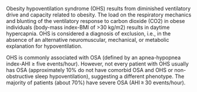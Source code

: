Obesity hypoventilation syndrome (OHS) results from diminished ventilatory drive and capacity related to obesity. The load on the respiratory mechanics and blunting of the ventilatory response to carbon dioxide (CO2) in obese individuals (body-mass index-BMI of >30 kg/m2) results in daytime hypercapnia. OHS is considered a diagnosis of exclusion, i.e., in the absence of an alternative neuromuscular, mechanical, or metabolic explanation for hypoventilation.

OHS is commonly associated with OSA (defined by an apnea-hypopnea index-AHI ≥ five events/hour). However, not every patient with OHS usually has OSA (approximately 10% do not have comorbid OSA and OHS or non-obstructive sleep hypoventilation), suggesting a different phenotype. The majority of patients (about 70%) have severe OSA (AHI ≥ 30 events/hour).